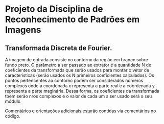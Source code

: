 # Projeto da Disciplina de Reconhecimento de Padrões em Imagens

## Transformada Discreta de Fourier.

A imagem de entrada consiste no contorno da região em branco sobre fundo preto.
O parâmetro a ser passado ao extrator é a quantidade N de coeficientes da transformada que serão usados para montar o vetor de características (serão usados os N primeiros coeficientes calculados).
Os pontos pertencentes ao contorno podem ser considerados números complexos onde a coordenada x representa a parte real e a coordenada y representa a parte  maginária. Dessa forma, os coeficientes da transformada tbem serão nros complexos e o valor de cada um a ser usado será o seu módulo.

Comentários e orientações adicionais estarão contidas via comentários no código.
